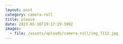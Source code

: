 ```yaml
---
layout: post
category: camera-roll
title: please
date: 2021-05-16T19:17:29.590Z
images:
  - file: /assets/uploads/camera-roll/img_7112.jpg
---
```

